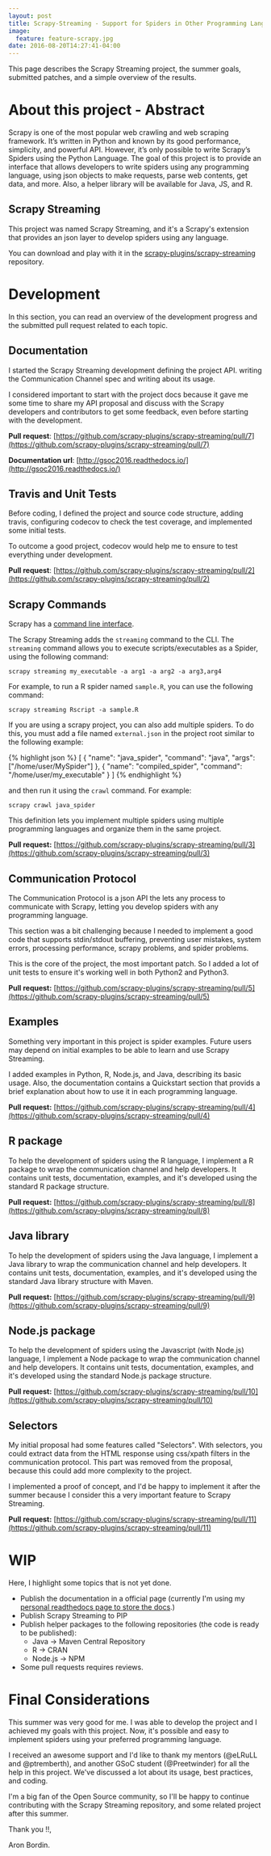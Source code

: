 ```yaml
---
layout: post
title: Scrapy-Streaming - Support for Spiders in Other Programming Languages
image:
  feature: feature-scrapy.jpg
date: 2016-08-20T14:27:41-04:00
---
```


This page describes the Scrapy Streaming project, the summer goals, submitted patches, and a simple overview of the results.

# About this project - Abstract

Scrapy is one of the most popular web crawling and web scraping framework. It’s written in Python and known by its good performance, simplicity, and powerful API. However, it’s only possible to write Scrapy’s Spiders using the Python Language. The goal of this project is to provide an interface that allows developers to write spiders using any programming language, using json objects to make requests, parse web contents, get data, and more. Also, a helper library will be available for Java, JS, and R.

## Scrapy Streaming

This project was named Scrapy Streaming, and it's a Scrapy's extension that provides an json layer to develop spiders using any language.

You can download and play with it in the [scrapy-plugins/scrapy-streaming](https://github.com/scrapy-plugins/scrapy-streaming) repository.


# Development

In this section, you can read an overview of the development progress and the submitted pull request related to each topic.

## Documentation

I started the Scrapy Streaming development defining the project API. writing the Communication Channel spec and writing about its usage.

I considered important to start with the project docs because it gave me some time to share my API proposal and discuss with the Scrapy developers and contributors
to get some feedback, even before starting with the development.

**Pull request**: [https://github.com/scrapy-plugins/scrapy-streaming/pull/7](https://github.com/scrapy-plugins/scrapy-streaming/pull/7)

**Documentation url**: [http://gsoc2016.readthedocs.io/](http://gsoc2016.readthedocs.io/)

## Travis and Unit Tests

Before coding, I defined the project and source code structure, adding travis, configuring codecov to check the test coverage, and implemented some initial tests.

To outcome a good project, codecov would help me to ensure to test everything under development.

**Pull request**: [https://github.com/scrapy-plugins/scrapy-streaming/pull/2](https://github.com/scrapy-plugins/scrapy-streaming/pull/2)

## Scrapy Commands

Scrapy has a [command line interface](http://doc.scrapy.org/en/latest/topics/commands.html).

The Scrapy Streaming adds the ``streaming`` command to the CLI. The ``streaming`` command allows you to execute scripts/executables as a Spider, using the following command:

    scrapy streaming my_executable -a arg1 -a arg2 -a arg3,arg4

For example, to run a R spider named ``sample.R``, you can use the following command:

    scrapy streaming Rscript -a sample.R

If you are using a scrapy project, you can also add multiple spiders. To do this, you must add a file named ``external.json`` in the project root similar to the following example:

{% highlight json %}
[
    {
      "name": "java_spider",
      "command": "java",
      "args": ["/home/user/MySpider"]
    },
    {
      "name": "compiled_spider",
      "command": "/home/user/my_executable"
    }
]
{% endhighlight %}

and then run it using the ``crawl`` command. For example:

    scrapy crawl java_spider

This definition lets you implement multiple spiders using multiple programming languages and organize them in the same project.

**Pull request:** [https://github.com/scrapy-plugins/scrapy-streaming/pull/3](https://github.com/scrapy-plugins/scrapy-streaming/pull/3)

## Communication Protocol

The Communication Protocol is a json API the lets any process to communicate with Scrapy, letting you develop spiders with any programming language.

This section was a bit challenging because I needed to implement a good code that supports stdin/stdout buffering, preventing user mistakes, system errors, processing performance,
scrapy problems, and spider problems.

This is the core of the project, the most important patch. So I added a lot of unit tests to ensure it's working well in both Python2 and Python3.

**Pull request:** [https://github.com/scrapy-plugins/scrapy-streaming/pull/5](https://github.com/scrapy-plugins/scrapy-streaming/pull/5)

## Examples

Something very important in this project is spider examples. Future users may depend on initial examples to be able to learn and use Scrapy Streaming.

I added examples in Python, R, Node.js, and Java, describing its basic usage. Also, the documentation contains a Quickstart section that provids a brief explanation about
how to use it in each programming language.

**Pull request:** [https://github.com/scrapy-plugins/scrapy-streaming/pull/4](https://github.com/scrapy-plugins/scrapy-streaming/pull/4)

## R package

To help the development of spiders using the R language, I implement a R package to wrap the communication channel and help developers. It contains unit tests, documentation, examples,
and it's developed using the standard R package structure.

**Pull request:** [https://github.com/scrapy-plugins/scrapy-streaming/pull/8](https://github.com/scrapy-plugins/scrapy-streaming/pull/8)

## Java library

To help the development of spiders using the Java language, I implement a Java library to wrap the communication channel and help developers. It contains unit tests, documentation, examples,
and it's developed using the standard Java library structure with Maven.

**Pull request:** [https://github.com/scrapy-plugins/scrapy-streaming/pull/9](https://github.com/scrapy-plugins/scrapy-streaming/pull/9)

## Node.js package

To help the development of spiders using the Javascript (with Node.js) language, I implement a Node package to wrap the communication channel and help developers. It contains unit tests, documentation, examples, and it's developed using the standard Node.js package structure.

**Pull request:** [https://github.com/scrapy-plugins/scrapy-streaming/pull/10](https://github.com/scrapy-plugins/scrapy-streaming/pull/10)

## Selectors

My initial proposal had some features called "Selectors". With selectors, you could extract data from the HTML response using css/xpath filters in the communication protocol.
This part was removed from the proposal, because this could add more complexity to the project.

I implemented a proof of concept, and I'd be happy to implement it after the summer because I consider this a very important feature to Scrapy Streaming.

**Pull request:** [https://github.com/scrapy-plugins/scrapy-streaming/pull/11](https://github.com/scrapy-plugins/scrapy-streaming/pull/11)

# WIP

Here, I highlight some topics that is not yet done.

* Publish the documentation in a official page (currently I'm using my [personal readthedocs page to store the docs](http://gsoc2016.readthedocs.io/).)
* Publish Scrapy Streaming to PIP
* Publish helper packages to the following repositories (the code is ready to be published):
    * Java -> Maven Central Repository
    * R -> CRAN
    * Node.js -> NPM
* Some pull requests requires reviews.

# Final Considerations

This summer was very good for me. I was able to develop the project and I achieved my goals with this project. Now, it's
possible and easy to implement spiders using your preferred programming language.

I received an awesome support and I'd like to thank my mentors (@eLRuLL and @ptremberth), and another GSoC student (@Preetwinder) for all the help in this project.
We've discussed a lot about its usage, best practices, and coding.

I'm a big fan of the Open Source community, so I'll be happy to continue contributing with the Scrapy Streaming repository, and some related project after this summer.

Thank you !!,

Aron Bordin.

